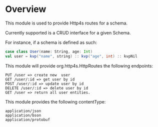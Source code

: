 # Overview

This module is used to provide Http4s routes for a schema.


Currently supported is a CRUD interface for a given Schema.

For instance, if a schema is defined as such:

```scala
case class User(name: String, age: Int)
val user = kvp("name", string) :: kvp("age", int) :: kvpNil
```

This module will provide org.http4s.HttpRoutes the following endpoints:

```
PUT /user => create new  user
GET /user/:id => get user by id
POST /user/:id => update user by id
DELETE /user/:id => delete user by id
GET /user => return all user entities.
```

This module provides the following contentType:
```
application/json
application/bson
application/protobuf
```
